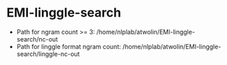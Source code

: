 # EMI-linggle-search

- Path for ngram count >= 3: /home/nlplab/atwolin/EMI-linggle-search/nc-out
- Path for linggle format ngram count: /home/nlplab/atwolin/EMI-linggle-search/linggle-nc-out